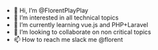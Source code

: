 - 👋 Hi, I’m @FlorentPlayPlay
- 👀 I’m interested in all technical topics
- 🌱 I’m currently learning vue.js and PHP+Laravel
- 💞️ I’m looking to collaborate on non critical topics
- 📫 How to reach me slack me @florent

<!---
FlorentPlayPlay/FlorentPlayPlay is a ✨ special ✨ repository because its `README.md` (this file) appears on your GitHub profile.
You can click the Preview link to take a look at your changes.
--->
